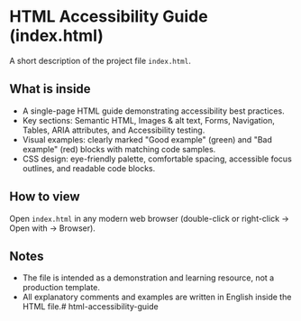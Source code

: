 # HTML Accessibility Guide (index.html)

A short description of the project file `index.html`.

## What is inside
- A single-page HTML guide demonstrating accessibility best practices.
- Key sections: Semantic HTML, Images & alt text, Forms, Navigation, Tables, ARIA attributes, and Accessibility testing.
- Visual examples: clearly marked "Good example" (green) and "Bad example" (red) blocks with matching code samples.
- CSS design: eye-friendly palette, comfortable spacing, accessible focus outlines, and readable code blocks.

## How to view
Open `index.html` in any modern web browser (double-click or right-click → Open with → Browser).

## Notes
- The file is intended as a demonstration and learning resource, not a production template.
- All explanatory comments and examples are written in English inside the HTML file.# html-accessibility-guide
